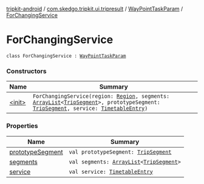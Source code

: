 [tripkit-android](../../../index.md) / [com.skedgo.tripkit.ui.tripresult](../../index.md) / [WayPointTaskParam](../index.md) / [ForChangingService](./index.md)

# ForChangingService

`class ForChangingService : `[`WayPointTaskParam`](../index.md)

### Constructors

| Name | Summary |
|---|---|
| [&lt;init&gt;](-init-.md) | `ForChangingService(region: `[`Region`](../../../com.skedgo.android.common.model/-region/index.md)`, segments: `[`ArrayList`](https://docs.oracle.com/javase/7/docs/api/java/util/ArrayList.html)`<`[`TripSegment`](../../../skedgo.tripkit.routing/-trip-segment/index.md)`>, prototypeSegment: `[`TripSegment`](../../../skedgo.tripkit.routing/-trip-segment/index.md)`, service: `[`TimetableEntry`](../../../com.skedgo.tripkit.ui.model/-timetable-entry/index.md)`)` |

### Properties

| Name | Summary |
|---|---|
| [prototypeSegment](prototype-segment.md) | `val prototypeSegment: `[`TripSegment`](../../../skedgo.tripkit.routing/-trip-segment/index.md) |
| [segments](segments.md) | `val segments: `[`ArrayList`](https://docs.oracle.com/javase/7/docs/api/java/util/ArrayList.html)`<`[`TripSegment`](../../../skedgo.tripkit.routing/-trip-segment/index.md)`>` |
| [service](service.md) | `val service: `[`TimetableEntry`](../../../com.skedgo.tripkit.ui.model/-timetable-entry/index.md) |

